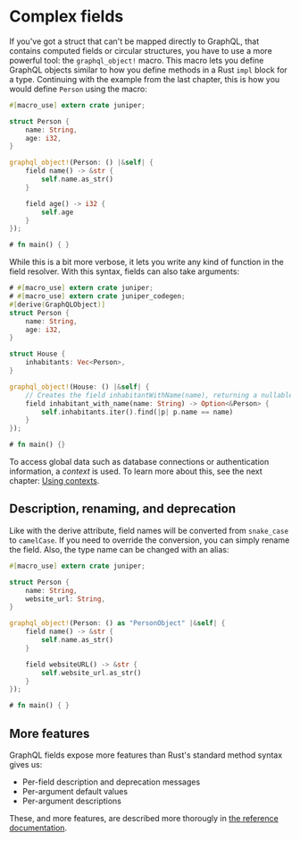 # Complex fields

If you've got a struct that can't be mapped directly to GraphQL, that contains
computed fields or circular structures, you have to use a more powerful tool:
the `graphql_object!` macro. This macro lets you define GraphQL objects similar
to how you define methods in a Rust `impl` block for a type. Continuing with the
example from the last chapter, this is how you would define `Person` using the
macro:

```rust
#[macro_use] extern crate juniper;

struct Person {
    name: String,
    age: i32,
}

graphql_object!(Person: () |&self| {
    field name() -> &str {
        self.name.as_str()
    }

    field age() -> i32 {
        self.age
    }
});

# fn main() { }
```

While this is a bit more verbose, it lets you write any kind of function in the
field resolver. With this syntax, fields can also take arguments:


```rust
# #[macro_use] extern crate juniper;
# #[macro_use] extern crate juniper_codegen;
#[derive(GraphQLObject)]
struct Person {
    name: String,
    age: i32,
}

struct House {
    inhabitants: Vec<Person>,
}

graphql_object!(House: () |&self| {
    // Creates the field inhabitantWithName(name), returning a nullable person
    field inhabitant_with_name(name: String) -> Option<&Person> {
        self.inhabitants.iter().find(|p| p.name == name)
    }
});

# fn main() {}
```

To access global data such as database connections or authentication
information, a _context_ is used. To learn more about this, see the next
chapter: [Using contexts](using_contexts.md).

## Description, renaming, and deprecation

Like with the derive attribute, field names will be converted from `snake_case`
to `camelCase`. If you need to override the conversion, you can simply rename
the field. Also, the type name can be changed with an alias:

```rust
#[macro_use] extern crate juniper;

struct Person {
    name: String,
    website_url: String,
}

graphql_object!(Person: () as "PersonObject" |&self| {
    field name() -> &str {
        self.name.as_str()
    }

    field websiteURL() -> &str {
        self.website_url.as_str()
    }
});

# fn main() { }
```

## More features

GraphQL fields expose more features than Rust's standard method syntax gives us:

* Per-field description and deprecation messages
* Per-argument default values
* Per-argument descriptions

These, and more features, are described more thorougly in [the reference
documentation](https://docs.rs/juniper/0.8.1/juniper/macro.graphql_object.html).
